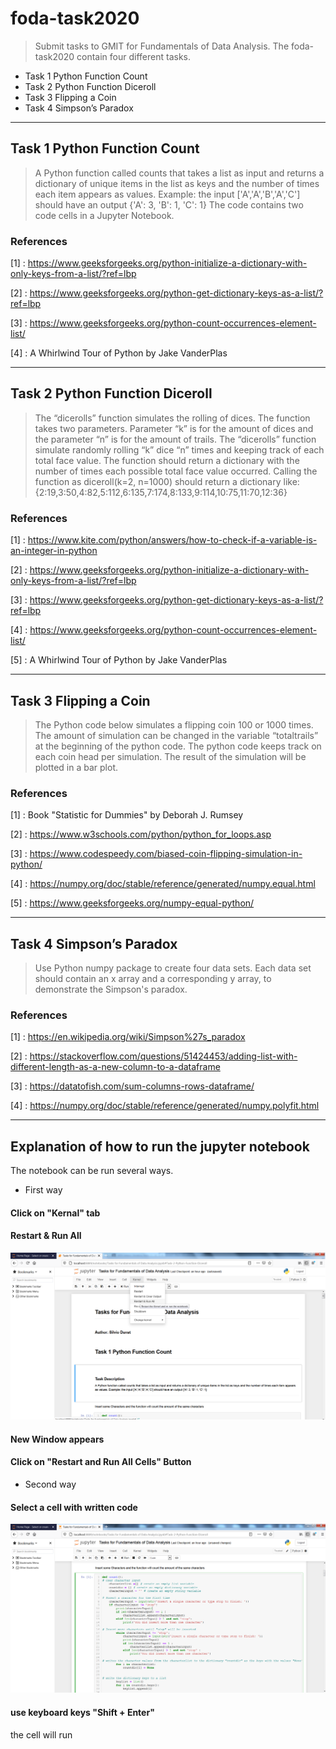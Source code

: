 # foda-task2020
>Submit tasks to GMIT for Fundamentals of Data Analysis. The foda-task2020 contain four different tasks.

* Task 1 Python Function Count
* Task 2 Python Function Diceroll
* Task 3 Flipping a Coin
* Task 4 Simpson’s Paradox
***

## Task 1 Python Function Count
>A Python function called counts that takes a list as input and returns a dictionary of unique items in the list as keys and the number of times each item appears as values.
Example: the input ['A','A','B','A','C'] should have an output {'A': 3, 'B': 1, 'C': 1}
The code contains two code cells in a Jupyter Notebook.

### References
[1] : https://www.geeksforgeeks.org/python-initialize-a-dictionary-with-only-keys-from-a-list/?ref=lbp

[2] : https://www.geeksforgeeks.org/python-get-dictionary-keys-as-a-list/?ref=lbp

[3] : https://www.geeksforgeeks.org/python-count-occurrences-element-list/

[4] : A Whirlwind Tour of Python by Jake VanderPlas
***

## Task 2 Python Function Diceroll
>The “dicerolls” function simulates the rolling of dices. The function takes two parameters. Parameter “k” is for the amount of dices and the parameter “n” is for the amount of trails. The “dicerolls” function simulate randomly rolling “k” dice “n” times and keeping track of each total face value. The function should return a dictionary with the number of times each possible total face value occurred. Calling the function as diceroll(k=2, n=1000) should return a dictionary like: {2:19,3:50,4:82,5:112,6:135,7:174,8:133,9:114,10:75,11:70,12:36}

### References
[1] :  https://www.kite.com/python/answers/how-to-check-if-a-variable-is-an-integer-in-python

[2] :  https://www.geeksforgeeks.org/python-initialize-a-dictionary-with-only-keys-from-a-list/?ref=lbp

[3] :  https://www.geeksforgeeks.org/python-get-dictionary-keys-as-a-list/?ref=lbp

[4] :  https://www.geeksforgeeks.org/python-count-occurrences-element-list/

[5] :  A Whirlwind Tour of Python by Jake VanderPlas
***

## Task 3 Flipping a Coin
>The Python code below simulates a flipping coin 100 or 1000 times. The amount of simulation can be changed in the variable “totaltrails” at the beginning of the python code. The python code keeps track on each coin head per simulation. The result of the simulation will be plotted in a bar plot.

### References
[1] :  Book "Statistic for Dummies" by Deborah J. Rumsey

[2] :  https://www.w3schools.com/python/python_for_loops.asp

[3] :  https://www.codespeedy.com/biased-coin-flipping-simulation-in-python/

[4] :  https://numpy.org/doc/stable/reference/generated/numpy.equal.html

[5] :  https://www.geeksforgeeks.org/numpy-equal-python/
***

## Task 4 Simpson’s Paradox
>Use Python numpy package to create four data sets. Each data set should contain an x array and a corresponding y array, to demonstrate the Simpson's paradox.

### References
[1] :  https://en.wikipedia.org/wiki/Simpson%27s_paradox

[2] : https://stackoverflow.com/questions/51424453/adding-list-with-different-length-as-a-new-column-to-a-dataframe

[3] : https://datatofish.com/sum-columns-rows-dataframe/

[4] : https://numpy.org/doc/stable/reference/generated/numpy.polyfit.html

***

## Explanation of how to run the jupyter notebook
The notebook can be run several ways.

* First way
#### Click on "Kernal" tab
#### Restart & Run All

![Image]( /run_notebook_1.png) 

#### New Window appears
#### Click on "Restart and Run All Cells" Button


* Second way
#### Select a cell with written code

![Image]( /run_notebook_2.png)

#### use keyboard keys "Shift + Enter"
the cell will run
















